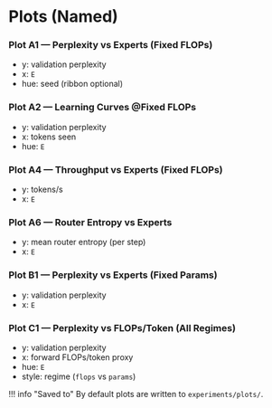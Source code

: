 # Plots (Named)

### Plot A1 — Perplexity vs Experts (Fixed FLOPs)
- y: validation perplexity
- x: `E`
- hue: seed (ribbon optional)

### Plot A2 — Learning Curves @Fixed FLOPs
- y: validation perplexity
- x: tokens seen
- hue: `E`

### Plot A4 — Throughput vs Experts (Fixed FLOPs)
- y: tokens/s
- x: `E`

### Plot A6 — Router Entropy vs Experts
- y: mean router entropy (per step)
- x: `E`

### Plot B1 — Perplexity vs Experts (Fixed Params)
- y: validation perplexity
- x: `E`

### Plot C1 — Perplexity vs FLOPs/Token (All Regimes)
- y: validation perplexity
- x: forward FLOPs/token proxy
- hue: `E`
- style: regime (`flops` vs `params`)

!!! info "Saved to"
    By default plots are written to `experiments/plots/`.

